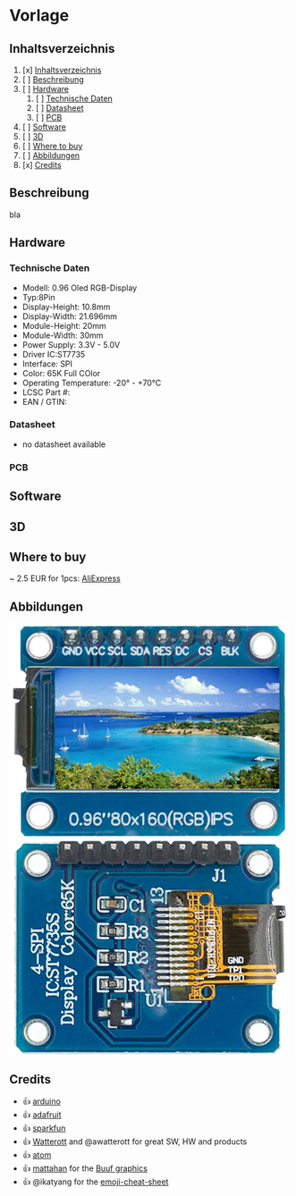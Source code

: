 # Vorlage
## Inhaltsverzeichnis
1. [x] [Inhaltsverzeichnis](#Inhaltsverzeichnis)
1. [ ] [Beschreibung](#Beschreibung)
1. [ ] [Hardware](#Hardware)
   1. [ ] [Technische Daten](#technische-daten)
   1. [ ] [Datasheet](#datasheet)
   1. [ ] [PCB](#PCB)
1. [ ] [Software](#Software)
1. [ ] [3D](#3D)
1. [ ] [Where to buy](#Where-to-buy)
1. [ ] [Abbildungen](#Abbildungen)
1. [x] [Credits](#Credits)

## Beschreibung
bla

## Hardware
### Technische Daten
* Modell: 0.96 Oled RGB-Display
* Typ:8Pin 
* Display-Height: 10.8mm
* Display-Width: 21.696mm
* Module-Height: 20mm
* Module-Width: 30mm
* Power Supply: 3.3V - 5.0V
* Driver IC:ST7735
* Interface: SPI
* Color: 65K Full COlor
* Operating Temperature: -20° - +70°C
* LCSC Part #: 
* EAN / GTIN: 

### Datasheet
* no datasheet available
### PCB
## Software
## 3D

## Where to buy
~ 2.5 EUR for 1pcs: [AliExpress](https://www.aliexpress.com/item/32918394604.html)

## Abbildungen
![Front](images/0.96_Oled-RGB-Display_front2.jpg)
![Back](images/0.96_Oled-RGB-Display_back.jpg)

## Credits
* :+1: [arduino](https://github.com/arduino)
* :+1: [adafruit](https://github.com/adafruit)
* :+1: [sparkfun](https://github.com/sparkfun)
* :+1: [Watterott](https://github.com/watterott) and @awatterott for great SW, HW and products
* :+1: [atom](https://github.com/atom)
* :+1: [mattahan](https://www.deviantart.com/mattahan) for the [Buuf graphics](https://www.deviantart.com/mattahan/art/Buuf-37966044)
* :+1: @ikatyang for the [emoji-cheat-sheet](https://github.com/ikatyang/emoji-cheat-sheet/blob/master/README.md)
